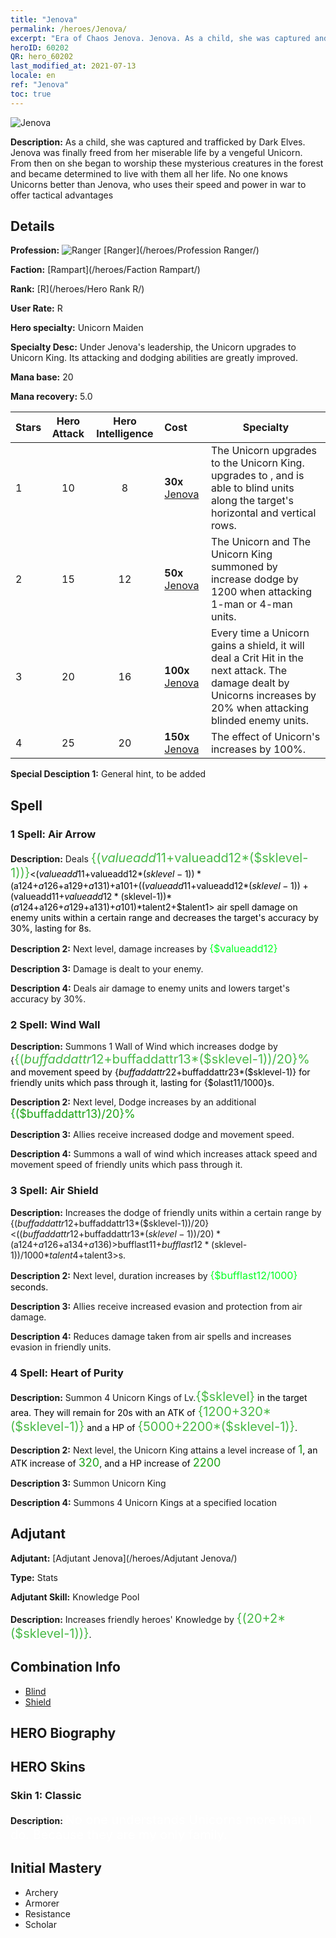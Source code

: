 ```yaml
---
title: "Jenova"
permalink: /heroes/Jenova/
excerpt: "Era of Chaos Jenova. Jenova. As a child, she was captured and trafficked by Dark Elves. Jenova was finally freed from her miserable life by a vengeful Unicorn. From then on she began to worship these mysterious creatures in the forest and became determined to live with them all her life. No one knows Unicorns better than Jenova, who uses their speed and power in war to offer tactical advantages"
heroID: 60202
QR: hero_60202
last_modified_at: 2021-07-13
locale: en
ref: "Jenova"
toc: true
---
```

  ![Jenova](/images/h/h_Ylthin.jpg)

 **Description:** As a child, she was captured and trafficked by Dark Elves. Jenova was finally freed from her miserable life by a vengeful Unicorn. From then on she began to worship these mysterious creatures in the forest and became determined to live with them all her life. No one knows Unicorns better than Jenova, who uses their speed and power in war to offer tactical advantages
## Details
 **Profession:** ![Ranger](/images/h/h_prof_3.png)  [Ranger](/heroes/Profession Ranger/)

 **Faction:** [Rampart](/heroes/Faction Rampart/)

 **Rank:** [R](/heroes/Hero Rank R/)

 **User Rate:** R

 **Hero specialty:** Unicorn Maiden

 **Specialty Desc:** Under Jenova's leadership, the Unicorn upgrades to Unicorn King. Its attacking and dodging abilities are greatly improved.

 **Mana base:** 20

 **Mana recovery:** 5.0


  | Stars | Hero Attack | Hero Intelligence | Cost |     Specialty     |
  |---------|:---------------:|:---------------:|:--|--------------------|
  |    1    | 10 | 8 | **30x** [Jenova](/Items/her_365/) | The Unicorn upgrades to the Unicorn King. <Blind> upgrades to <Flash of the Cross>, and is able to blind units along the target's horizontal and vertical rows. |
  |    2    | 15 | 12 | **50x** [Jenova](/Items/her_365/) | The Unicorn and The Unicorn King summoned by <Heart of Purity> increase dodge by 1200 when attacking 1-man or 4-man units. |
  |    3    | 20 | 16 | **100x** [Jenova](/Items/her_365/) | Every time a Unicorn gains a shield, it will deal a Crit Hit in the next attack. The damage dealt by Unicorns increases by 20% when attacking blinded enemy units. |
  |    4    | 25 | 20 | **150x** [Jenova](/Items/her_365/) | The effect of Unicorn's <Angelic Light> increases by 100%. |

 **Special Desciption 1:** General hint, to be added

## Spell
### 1 Spell: Air Arrow
 **Description:** Deals <span style="color: #48b946;font-size:20px">{($valueadd11+$valueadd12*($sklevel-1))}</span><span style="color: black"><($valueadd11+$valueadd12*($sklevel-1))*($a124+$a126+$a129+$a131)+$a101+(($valueadd11+$valueadd12*($sklevel-1))+($valueadd11+$valueadd12*($sklevel-1))*($a124+$a126+$a129+$a131)+$a101)*$talent2+$talent1> air spell damage on enemy units within a certain range and decreases the target's accuracy by 30%, lasting for 8s.

 **Description 2:** Next level, damage increases by <span style="color: #00ff22;font-size:16px">{$valueadd12}</span><span style="color: black">

 **Description 3:** Damage is dealt to your enemy.

 **Description 4:** Deals air damage to enemy units and lowers target's accuracy by 30%.

### 2 Spell: Wind Wall
 **Description:** Summons 1 Wall of Wind which increases dodge by {<span style="color: #48b946;font-size:20px">{($buffaddattr12+$buffaddattr13*($sklevel-1))/20}%</span><span style="color: black"> and movement speed by {$buffaddattr22+$buffaddattr23*($sklevel-1)} for friendly units which pass through it, lasting for {$olast11/1000}s.

 **Description 2:** Next level, Dodge increases by an additional <span style="color: #1ca216;font-size:18px">{($buffaddattr13)/20}%</span><span style="color: black">

 **Description 3:** Allies receive increased dodge and movement speed.

 **Description 4:** Summons a wall of wind which increases attack speed and movement speed of friendly units which pass through it.

### 3 Spell: Air Shield
 **Description:** Increases the dodge of friendly units within a certain range by {($buffaddattr12+$buffaddattr13*($sklevel-1))/20}<(($buffaddattr12+$buffaddattr13*($sklevel-1))/20)*($a124+$a126+$a134+$a136)>% and grants them immunity to air spell damage, lasting for <span style="color: #48b946;font-size:20px">{($bufflast11+$bufflast12*($sklevel-1))/1000}</span><span style="color: black"><($bufflast11+$bufflast12*($sklevel-1))/1000*$talent4+$talent3>s.

 **Description 2:** Next level, duration increases by <span style="color: #00ff22;font-size:16px">{$bufflast12/1000}</span><span style="color: black"> seconds.

 **Description 3:** Allies receive increased evasion and protection from air damage.

 **Description 4:** Reduces damage taken from air spells and increases evasion in friendly units.

### 4 Spell: Heart of Purity
 **Description:** Summon 4 Unicorn Kings of Lv.<span style="color: #48b946;font-size:20px">{$sklevel}</span><span style="color: black"> in the target area. They will remain for 20s with an ATK of <span style="color: #48b946;font-size:20px">{1200+320*($sklevel-1)}</span><span style="color: black"> and a HP of <span style="color: #48b946;font-size:20px">{5000+2200*($sklevel-1)}</span><span style="color: black">.

 **Description 2:** Next level, the Unicorn King attains a level increase of <span style="color: #1ca216;font-size:18px">1</span><span style="color: black">, an ATK increase of <span style="color: #1ca216;font-size:18px">320</span><span style="color: black">, and a HP increase of <span style="color: #1ca216;font-size:18px">2200</span><span style="color: black">

 **Description 3:** Summon Unicorn King

 **Description 4:** Summons 4 Unicorn Kings at a specified location


## Adjutant

 **Adjutant:**  [Adjutant Jenova](/heroes/Adjutant Jenova/) 

 **Type:**  Stats 

 **Adjutant Skill:**  Knowledge Pool 

 **Description:** Increases friendly heroes' Knowledge by <span style="color: #48b946;font-size:20px">{(20+2*($sklevel-1))}</span><span style="color: black">.

## Combination Info

* [Blind](/combination/Blind/) 
* [Shield](/combination/Shield/) 

## HERO Biography

## HERO Skins
### Skin 1: **Classic**

 **Description:** <span style="color: #ffffff;font-size:20px">No one understands Unicorns more than I do. Because they are my only family.</span>



## Initial Mastery
   - Archery
   - Armorer
   - Resistance
   - Scholar
